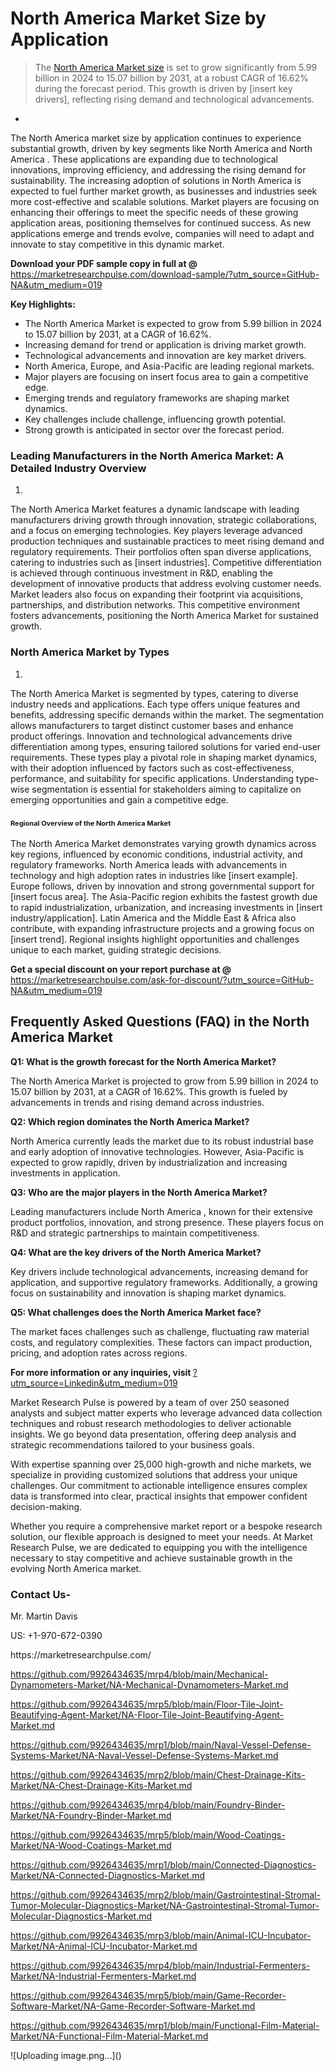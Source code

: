 <h1>North America  Market&nbsp;Size by Application</h1><blockquote><p>The <a href="https://marketresearchpulse.com/download-sample/?utm_source=GitHub-NA&amp;utm_medium=019">North America  Market size</a> is set to grow significantly from 5.99 billion in 2024 to 15.07 billion by 2031, at a robust CAGR of 16.62% during the forecast period. This growth is driven by [insert key drivers], reflecting rising demand and technological advancements.</p></blockquote><ul><li></li></ul><p>The North America  market size by application continues to experience substantial growth, driven by key segments like North America  and North America . These applications are expanding due to technological innovations, improving efficiency, and addressing the rising demand for sustainability. The increasing adoption of solutions in North America  is expected to fuel further market growth, as businesses and industries seek more cost-effective and scalable solutions. Market players are focusing on enhancing their offerings to meet the specific needs of these growing application areas, positioning themselves for continued success. As new applications emerge and trends evolve, companies will need to adapt and innovate to stay competitive in this dynamic market.</p><p><strong>Download your PDF sample copy in full at @ </strong><a href="https://marketresearchpulse.com/download-sample/?utm_source=GitHub-NA&amp;utm_medium=019">https://marketresearchpulse.com/download-sample/?utm_source=GitHub-NA&amp;utm_medium=019</a></p><p><strong>Key Highlights: </strong></p><ul><li>The North America  Market is expected to grow from 5.99 billion in 2024 to 15.07 billion by 2031, at a CAGR of 16.62%.</li><li>Increasing demand for trend or application is driving market growth.</li><li>Technological advancements and innovation are key market drivers.</li><li>North America, Europe, and Asia-Pacific are leading regional markets.</li><li>Major players are focusing on insert focus area to gain a competitive edge.</li><li>Emerging trends and regulatory frameworks are shaping market dynamics.</li><li>Key challenges include challenge, influencing growth potential.</li><li>Strong growth is anticipated in sector over the forecast period.</li></ul><h3>Leading Manufacturers in the North America  Market: A Detailed Industry Overview</h3><ol><li></li></ol><div class="flex max-w-full flex-col flex-grow"><div class="min-h-8 text-message flex w-full flex-col items-end gap-2 whitespace-normal break-words [.text-message+&amp;]:mt-5" dir="auto" data-message-author-role="assistant" data-message-id="fd8432e4-4910-450d-b182-61b7bfb0a01f" data-message-model-slug="gpt-4o"><div class="flex w-full flex-col gap-1 empty:hidden first:pt-[3px]"><div class="markdown prose w-full break-words dark:prose-invert light"><p>The North America  Market features a dynamic landscape with leading manufacturers driving growth through innovation, strategic collaborations, and a focus on emerging technologies. Key players leverage advanced production techniques and sustainable practices to meet rising demand and regulatory requirements. Their portfolios often span diverse applications, catering to industries such as [insert industries]. Competitive differentiation is achieved through continuous investment in R&amp;D, enabling the development of innovative products that address evolving customer needs. Market leaders also focus on expanding their footprint via acquisitions, partnerships, and distribution networks. This competitive environment fosters advancements, positioning the North America  Market for sustained growth.</p></div></div></div></div><h3>North America  Market by Types</h3><ol><li></li></ol><div class="flex max-w-full flex-col flex-grow"><div class="min-h-8 text-message flex w-full flex-col items-end gap-2 whitespace-normal break-words [.text-message+&amp;]:mt-5" dir="auto" data-message-author-role="assistant" data-message-id="084470be-0bb7-4664-bddf-5156b4f41249" data-message-model-slug="gpt-4o-mini"><div class="flex w-full flex-col gap-1 empty:hidden first:pt-[3px]"><div class="markdown prose w-full break-words dark:prose-invert light"><p>The North America  Market is segmented by types, catering to diverse industry needs and applications. Each type offers unique features and benefits, addressing specific demands within the market. The segmentation allows manufacturers to target distinct customer bases and enhance product offerings. Innovation and technological advancements drive differentiation among types, ensuring tailored solutions for varied end-user requirements. These types play a pivotal role in shaping market dynamics, with their adoption influenced by factors such as cost-effectiveness, performance, and suitability for specific applications. Understanding type-wise segmentation is essential for stakeholders aiming to capitalize on emerging opportunities and gain a competitive edge.</p></div></div></div></div><h3><span style="font-size: 11px;">Regional Overview of the North America  Market</span></h3><div class="flex max-w-full flex-col flex-grow"><div class="min-h-8 text-message flex w-full flex-col items-end gap-2 whitespace-normal break-words [.text-message+&amp;]:mt-5" dir="auto" data-message-author-role="assistant" data-message-id="e9038762-ce64-4e30-91c9-9bd413514231" data-message-model-slug="gpt-4o-mini"><div class="flex w-full flex-col gap-1 empty:hidden first:pt-[3px]"><div class="markdown prose w-full break-words dark:prose-invert light"><p>The North America  Market demonstrates varying growth dynamics across key regions, influenced by economic conditions, industrial activity, and regulatory frameworks. North America leads with advancements in technology and high adoption rates in industries like [insert example]. Europe follows, driven by innovation and strong governmental support for [insert focus area]. The Asia-Pacific region exhibits the fastest growth due to rapid industrialization, urbanization, and increasing investments in [insert industry/application]. Latin America and the Middle East &amp; Africa also contribute, with expanding infrastructure projects and a growing focus on [insert trend]. Regional insights highlight opportunities and challenges unique to each market, guiding strategic decisions.</p></div></div></div></div><p><strong>Get a special discount on your report purchase at @ </strong><a href="https://marketresearchpulse.com/ask-for-discount/?utm_source=GitHub-NA&amp;utm_medium=019">https://marketresearchpulse.com/ask-for-discount/?utm_source=GitHub-NA&amp;utm_medium=019</a></p><h2>Frequently Asked Questions (FAQ) in the North America  Market</h2><p><strong>Q1: What is the growth forecast for the North America  Market?</strong></p><p>The North America  Market is projected to grow from 5.99 billion in 2024 to 15.07 billion by 2031, at a CAGR of 16.62%. This growth is fueled by advancements in trends and rising demand across industries.</p><p><strong>Q2: Which region dominates the North America  Market?</strong></p><p>North America currently leads the market due to its robust industrial base and early adoption of innovative technologies. However, Asia-Pacific is expected to grow rapidly, driven by industrialization and increasing investments in application.</p><p><strong>Q3: Who are the major players in the North America  Market?</strong></p><p>Leading manufacturers include North America , known for their extensive product portfolios, innovation, and strong presence. These players focus on R&amp;D and strategic partnerships to maintain competitiveness.</p><p><strong>Q4: What are the key drivers of the North America  Market?</strong></p><p>Key drivers include technological advancements, increasing demand for application, and supportive regulatory frameworks. Additionally, a growing focus on sustainability and innovation is shaping market dynamics.</p><p><strong>Q5: What challenges does the North America  Market face?</strong></p><p>The market faces challenges such as challenge, fluctuating raw material costs, and regulatory complexities. These factors can impact production, pricing, and adoption rates across regions.</p><p><strong>For more information or any inquiries, visit&nbsp;</strong><a href="?utm_source=Linkedin&utm_medium=019">?utm_source=Linkedin&utm_medium=019</a></p><p>Market Research Pulse is powered by a team of over 250 seasoned analysts and subject matter experts who leverage advanced data collection techniques and robust research methodologies to deliver actionable insights. We go beyond data presentation, offering deep analysis and strategic recommendations tailored to your business goals.</p><p>With expertise spanning over 25,000 high-growth and niche markets, we specialize in providing customized solutions that address your unique challenges. Our commitment to actionable intelligence ensures complex data is transformed into clear, practical insights that empower confident decision-making.</p><p>Whether you require a comprehensive market report or a bespoke research solution, our flexible approach is designed to meet your needs. At Market Research Pulse, we are dedicated to equipping you with the intelligence necessary to stay competitive and achieve sustainable growth in the evolving North America  market.</p><h3><strong>Contact Us-</strong></h3><p>Mr. Martin Davis</p><p>US: +1-970-672-0390</p><p>https://marketresearchpulse.com/</p><p><a href="https://github.com/9926434635/mrp4/blob/main/Mechanical-Dynamometers-Market/NA-Mechanical-Dynamometers-Market.md">https://github.com/9926434635/mrp4/blob/main/Mechanical-Dynamometers-Market/NA-Mechanical-Dynamometers-Market.md</a></p><p><a href="https://github.com/9926434635/mrp5/blob/main/Floor-Tile-Joint-Beautifying-Agent-Market/NA-Floor-Tile-Joint-Beautifying-Agent-Market.md">https://github.com/9926434635/mrp5/blob/main/Floor-Tile-Joint-Beautifying-Agent-Market/NA-Floor-Tile-Joint-Beautifying-Agent-Market.md</a></p><p><a href="https://github.com/9926434635/mrp1/blob/main/Naval-Vessel-Defense-Systems-Market/NA-Naval-Vessel-Defense-Systems-Market.md">https://github.com/9926434635/mrp1/blob/main/Naval-Vessel-Defense-Systems-Market/NA-Naval-Vessel-Defense-Systems-Market.md</a></p><p><a href="https://github.com/9926434635/mrp2/blob/main/Chest-Drainage-Kits-Market/NA-Chest-Drainage-Kits-Market.md">https://github.com/9926434635/mrp2/blob/main/Chest-Drainage-Kits-Market/NA-Chest-Drainage-Kits-Market.md</a></p><p><a href="https://github.com/9926434635/mrp4/blob/main/Foundry-Binder-Market/NA-Foundry-Binder-Market.md">https://github.com/9926434635/mrp4/blob/main/Foundry-Binder-Market/NA-Foundry-Binder-Market.md</a></p><p><a href="https://github.com/9926434635/mrp5/blob/main/Wood-Coatings-Market/NA-Wood-Coatings-Market.md">https://github.com/9926434635/mrp5/blob/main/Wood-Coatings-Market/NA-Wood-Coatings-Market.md</a></p><p><a href="https://github.com/9926434635/mrp1/blob/main/Connected-Diagnostics-Market/NA-Connected-Diagnostics-Market.md">https://github.com/9926434635/mrp1/blob/main/Connected-Diagnostics-Market/NA-Connected-Diagnostics-Market.md</a></p><p><a href="https://github.com/9926434635/mrp2/blob/main/Gastrointestinal-Stromal-Tumor-Molecular-Diagnostics-Market/NA-Gastrointestinal-Stromal-Tumor-Molecular-Diagnostics-Market.md">https://github.com/9926434635/mrp2/blob/main/Gastrointestinal-Stromal-Tumor-Molecular-Diagnostics-Market/NA-Gastrointestinal-Stromal-Tumor-Molecular-Diagnostics-Market.md</a></p><p><a href="https://github.com/9926434635/mrp3/blob/main/Animal-ICU-Incubator-Market/NA-Animal-ICU-Incubator-Market.md">https://github.com/9926434635/mrp3/blob/main/Animal-ICU-Incubator-Market/NA-Animal-ICU-Incubator-Market.md</a></p><p><a href="https://github.com/9926434635/mrp4/blob/main/Industrial-Fermenters-Market/NA-Industrial-Fermenters-Market.md">https://github.com/9926434635/mrp4/blob/main/Industrial-Fermenters-Market/NA-Industrial-Fermenters-Market.md</a></p><p><a href="https://github.com/9926434635/mrp5/blob/main/Game-Recorder-Software-Market/NA-Game-Recorder-Software-Market.md">https://github.com/9926434635/mrp5/blob/main/Game-Recorder-Software-Market/NA-Game-Recorder-Software-Market.md</a></p><p><a href="https://github.com/9926434635/mrp1/blob/main/Functional-Film-Material-Market/NA-Functional-Film-Material-Market.md">https://github.com/9926434635/mrp1/blob/main/Functional-Film-Material-Market/NA-Functional-Film-Material-Market.md</a></p>
![Uploading image.png…]()
